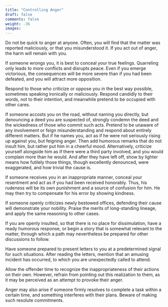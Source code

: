 ```yaml
---
title: "Controlling Anger"
draft: false
comments: false
weight: -36
images:
---
```


Do not be quick to anger at anyone. Often, you will find that the matter was reported maliciously, or that you misunderstood it. If you act out of anger, the harm will remain with you.

If someone wrongs you, it is best to conceal your true feelings. Quarreling only leads to more conflicts and disrupts peace. Even if you emerge victorious, the consequences will be more severe than if you had been defeated, and you will attract more opposition.

Respond to those who criticize or oppose you in the best way possible, sometimes speaking ironically or maliciously. Respond candidly to their words, not to their intention, and meanwhile pretend to be occupied with other cares.

If someone accosts you on the road, without naming you directly, but denouncing a deed you are suspected of, strongly condemn the deed and the wickedness of those who commit such acts. Pretend to be unaware of any involvement or feign misunderstanding and respond about entirely different matters.
But if he names you, act as if he were not seriously rising up against you, but feigning anger. Then add humorous remarks that do not insult him, but rather put him in a cheerful mood. Alternatively, criticize yourself alongside him as if there were a third party involved, and you would complain more than he would.
And after they have left off, show by lighter means how futilely those things, though excellently denounced, were exaggerated, and how trivial the cause is.

If someone receives you in an inappropriate manner, conceal your resentment and act as if you had been received honorably. Thus, his rudeness will be its own punishment and a source of confusion for him. He may then try to compensate for his error by showing kindness.

If someone openly criticizes newly bestowed offices, defending their cause will demonstrate your nobility. Praise the merits of long-standing lineage, and apply the same reasoning to other cases.

If you are openly insulted, so that there is no place for dissimulation, have a ready humorous response, or begin a story that is somewhat relevant to the matter, through which a path may nevertheless be prepared for other discussions to follow.

Have someone prepared to present letters to you at a predetermined signal for such situations. After reading the letters, mention that an amusing incident has occurred, to which you are unexpectedly called to attend.

Allow the offender time to recognize the inappropriateness of their actions on their own. However, refrain from pointing out this realization to them, as it may be perceived as an attempt to provoke their anger.

Anger may also arise if someone firmly resolves to complete a task within a certain time, and something interferes with their plans. Beware of making such resolute commitments.